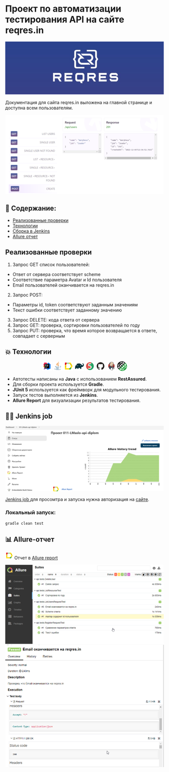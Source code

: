 # Проект по автоматизации тестирования API на сайте reqres.in
<p align="center">
<a href="https://reqres.in/"><img src="images/screen/logoReqres2.jpg" alt="reqres.in"/></a>
</p>

Документация для сайта reqres.in выложена на главной странице и доступна всем пользователям.
<p align="center">
<img src="images/screen/apiDocs2.PNG" alt="apiDocs"/>
</p>



## :memo: Содержание:
- [Реализованные проверки](#Реализованные-проверки)
- [Технологии](#boom-Технологии)
- [Сборка в Jenkins](#man_cook-Jenkins-job)
- [Allure отчет](#bar_chart-Allure-отчет)

## Реализованные проверки
1. Запрос GET список пользователей:
+ Ответ от сервера соответствует scheme
+ Соответствие параметра Avatar и Id пользователя 
+ Email пользователей оканчивается на reqres.in

2. Запрос POST:
+ Параметры id, token соответствуют заданным значениям 
+ Текст ошибки соответствует заданному значению

3. Запрос DELETE: кода ответа от сервера
4. Запрос GET: проверка, сортировки пользователей по году
5. Запрос PUT: проверка, что время которое возвращается в ответе, совпадает с серверным

## :boom: Технологии
<p align="center">
<img width="6%" title="Idea" src="images/logo/Idea.svg">
<img width="6%" title="Java" src="images/logo/Java.svg">
<img width="6%" title="Allure Report" src="images/logo/Allure.svg">
<img width="6%" title="Gradle" src="images/logo/Gradle.svg">
<img width="6%" title="JUnit5" src="images/logo/Junit5.svg">
<img width="6%" title="GitHub" src="images/logo/GitHub.svg">
<img width="6%" title="Jenkins" src="images/logo/Jenkins.svg">
<img width="6%" title="REST Assured" src="images/logo/logo-transparent.png">
</p>


- Автотесты написаны на **Java** с использованием  **RestAssured**.
- Для сборки проекта используется **Gradle**.
- **JUnit 5** используется как фреймворк для модульного тестирования.
- Запуск тестов выполняется из **Jenkins**.
- **Allure Report** для визуализации результатов тестирования.



## :man_cook: Jenkins job
<a href="https://jenkins.autotests.cloud/job/011-LMaslo-api-diplom/"><img src="images/screen/jenkins.PNG" alt="Jenkins"/></a>
</p>


<a target="_blank" href="https://jenkins.autotests.cloud/job/011-LMaslo-api-diplom/">Jenkins job </a> для просомтра и запуска нужна авторизация на <a target="_blank" href="https://jenkins.autotests.cloud/">сайте</a>.
<p align="center"> 


###  Локальный запуск:
```
gradle clean test
```

## :bar_chart: Allure-отчет
<img src="images/logo/Allure.svg" width="25" height="25"  alt="Allure"/></a> Отчет в <a target="_blank" href="https://jenkins.autotests.cloud/job/011-LMaslo-api-diplom/4/allure/">Allure report</a>
<p align="center">
<a href="https://jenkins.autotests.cloud/job/011-LMaslo-api-diplom/4/allure/"><img src="images/screen/allure.png" alt="Allure"/></a>
  <a href="https://jenkins.autotests.cloud/job/011-LMaslo-api-diplom/4/allure/"><img src="images/screen/allure2.png" alt="Allure"/></a>
</p>
